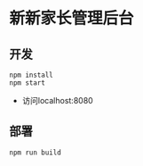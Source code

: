 # 新新家长管理后台

## 开发

```
npm install
npm start
```

- 访问localhost:8080


## 部署

```
npm run build
```
